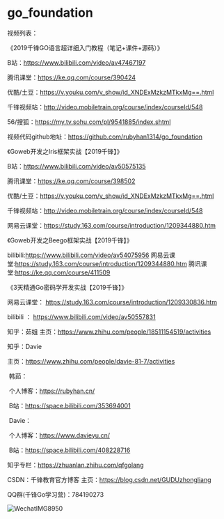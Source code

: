 # go_foundation



视频列表：

《2019千锋GO语言超详细入门教程（笔记+课件+源码）》

B站：https://www.bilibili.com/video/av47467197

腾讯课堂：https://ke.qq.com/course/390424

优酷/土豆：https://v.youku.com/v_show/id_XNDExMzkzMTkxMg==.html

千锋视频站：http://video.mobiletrain.org/course/index/courseId/548

56/搜狐：https://my.tv.sohu.com/pl/9541885/index.shtml



视频代码github地址：https://github.com/rubyhan1314/go_foundation



《Goweb开发之Iris框架实战【2019千锋】》

B站：https://www.bilibili.com/video/av50575135

腾讯课堂：https://ke.qq.com/course/398502

优酷/土豆：https://v.youku.com/v_show/id_XNDExMzkzMTkxMg==.html

千锋视频站：http://video.mobiletrain.org/course/index/courseId/548

网易云课堂：https://study.163.com/course/introduction/1209344880.htm



《Goweb开发之Beego框架实战【2019千锋】》

bilibili:https://www.bilibili.com/video/av54075956
网易云课堂:https://study.163.com/course/introduction/1209344880.htm
腾讯课堂:https://ke.qq.com/course/411509



《3天精通Go密码学开发实战【2019千锋】》

 网易云课堂： https://study.163.com/course/introduction/1209330836.htm 

bilibili ： https://www.bilibili.com/video/av50557831         





知乎：茹姐
主页：https://www.zhihu.com/people/18511154519/activities

知乎：Davie

主页：https://www.zhihu.com/people/davie-81-7/activities



​	韩茹：

​			个人博客：https://rubyhan.cn/

​			B站：https://space.bilibili.com/353694001

​	Davie：

​			个人博客：https://www.davieyu.cn/

​			B站：https://space.bilibili.com/408228716





知乎专栏：https://zhuanlan.zhihu.com/qfgolang

CSDN：千锋教育官方博客
主页：https://blog.csdn.net/GUDUzhongliang



QQ群(千锋Go学习营)：784190273

![WechatIMG8950](http://7xtcwd.com1.z0.glb.clouddn.com/WechatIMG8950.png)